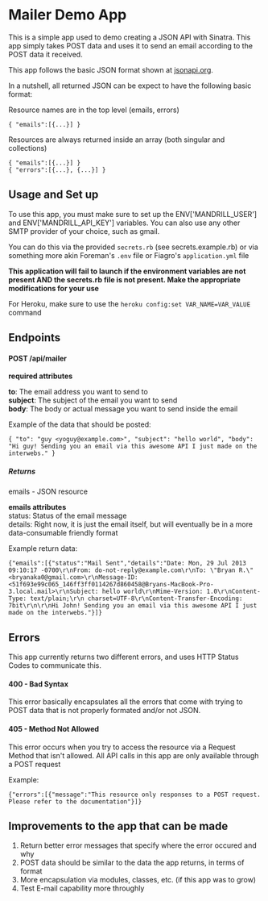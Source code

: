 Mailer Demo App
==========================

This is a simple app used to demo creating a JSON API with Sinatra. This app simply takes POST data and uses it to send an email according to the POST data it received.

This app follows the basic JSON format shown at [jsonapi.org](http://jsonapi.org/format).

In a nutshell, all returned JSON can be expect to have the following basic format:

Resource names are in the top level (emails, errors)

	{ "emails":[{...}] }

Resources are always returned inside an array (both singular and collections)

    { "emails":[{...}] }
    { "errors":[{...}, {...}] }

Usage and Set up
--------------------------

To use this app, you must make sure to set up the ENV['MANDRILL\_USER'] and ENV['MANDRILL\_API\_KEY'] variables. You can also use any other SMTP provider of your choice, such as gmail.

You can do this via the provided `secrets.rb` (see secrets.example.rb) or via something more akin Foreman's `.env` file or Fiagro's `application.yml` file

**This application will fail to launch if the environment variables are not present AND the secrets.rb file is not present. Make the appropriate modifications for your use**

For Heroku, make sure to use the `heroku config:set VAR_NAME=VAR_VALUE` command

Endpoints
-------------------------

#### POST /api/mailer

**required attributes**

**to**: The email address you want to send to  
**subject**: The subject of the email you want to send  
**body**: The body or actual message you want to send inside the email

Example of the data that should be posted:  

    { "to": "guy <yoguy@example.com>", "subject": "hello world", "body": "Hi guy! Sending you an email via this awesome API I just made on the interwebs." }

##### Returns

emails - JSON resource

**emails attributes**  
status: Status of the email message  
details: Right now, it is just the email itself, but will eventually be in a more data-consumable friendly format  

Example return data: 

    {"emails":[{"status":"Mail Sent","details":"Date: Mon, 29 Jul 2013 09:10:17 -0700\r\nFrom: do-not-reply@example.com\r\nTo: \"Bryan R.\" <bryanaka0@gmail.com>\r\nMessage-ID: <51f693e99c065_146ff3ff0114267d860458@Bryans-MacBook-Pro-3.local.mail>\r\nSubject: hello world\r\nMime-Version: 1.0\r\nContent-Type: text/plain;\r\n charset=UTF-8\r\nContent-Transfer-Encoding: 7bit\r\n\r\nHi John! Sending you an email via this awesome API I just made on the interwebs."}]}

Errors
-------------------------

This app currently returns two different errors, and uses HTTP Status Codes to communicate this.

#### 400 - Bad Syntax   
  
This error basically encapsulates all the errors that come with trying to POST data that is not properly formated and/or not JSON.

#### 405 - Method Not Allowed  
  
This error occurs when you try to access the resource via a Request Method that isn't allowed.
All API calls in this app are only available through a POST request

Example:  

    {"errors":[{"message":"This resource only responses to a POST request. Please refer to the documentation"}]}

Improvements to the app that can be made
-------------------------------------------

1. Return better error messages that specify where the error occured and why
2. POST data should be similar to the data the app returns, in terms of format
3. More encapsulation via modules, classes, etc. (if this app was to grow) 
4. Test E-mail capability more throughly
